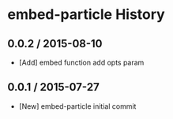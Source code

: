 # embed-particle History

## 0.0.2 / 2015-08-10
* [Add] embed function add opts param

## 0.0.1 / 2015-07-27
* [New] embed-particle initial commit